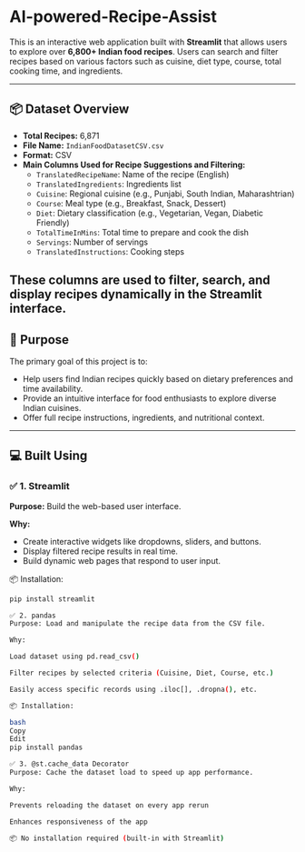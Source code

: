 # AI-powered-Recipe-Assist
This is an interactive web application built with **Streamlit** that allows users to explore over **6,800+ Indian food recipes**. Users can search and filter recipes based on various factors such as cuisine, diet type, course, total cooking time, and ingredients.

---

## 📦 Dataset Overview

- **Total Recipes:** 6,871
- **File Name:** `IndianFoodDatasetCSV.csv`
- **Format:** CSV
- **Main Columns Used for Recipe Suggestions and Filtering:**
  - `TranslatedRecipeName`: Name of the recipe (English)
  - `TranslatedIngredients`: Ingredients list
  - `Cuisine`: Regional cuisine (e.g., Punjabi, South Indian, Maharashtrian)
  - `Course`: Meal type (e.g., Breakfast, Snack, Dessert)
  - `Diet`: Dietary classification (e.g., Vegetarian, Vegan, Diabetic Friendly)
  - `TotalTimeInMins`: Total time to prepare and cook the dish
  - `Servings`: Number of servings
  - `TranslatedInstructions`: Cooking steps

These columns are used to **filter**, **search**, and **display** recipes dynamically in the Streamlit interface.
---
## 🎯 Purpose

The primary goal of this project is to:
- Help users find Indian recipes quickly based on dietary preferences and time availability.
- Provide an intuitive interface for food enthusiasts to explore diverse Indian cuisines.
- Offer full recipe instructions, ingredients, and nutritional context.

---

## 💻 Built Using

### ✅ 1. Streamlit
**Purpose:** Build the web-based user interface.

**Why:**
- Create interactive widgets like dropdowns, sliders, and buttons.
- Display filtered recipe results in real time.
- Build dynamic web pages that respond to user input.

📦 Installation:
```bash
pip install streamlit

✅ 2. pandas
Purpose: Load and manipulate the recipe data from the CSV file.

Why:

Load dataset using pd.read_csv()

Filter recipes by selected criteria (Cuisine, Diet, Course, etc.)

Easily access specific records using .iloc[], .dropna(), etc.

📦 Installation:

bash
Copy
Edit
pip install pandas

✅ 3. @st.cache_data Decorator
Purpose: Cache the dataset load to speed up app performance.

Why:

Prevents reloading the dataset on every app rerun

Enhances responsiveness of the app

📦 No installation required (built-in with Streamlit)
